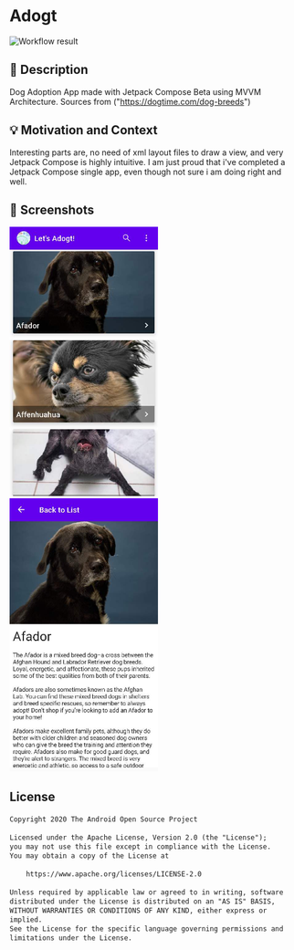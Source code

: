 # Adogt

<!--- Replace <OWNER> with your Github Username and <REPOSITORY> with the name of your repository. -->
<!--- You can find both of these in the url bar when you open your repository in github. -->
![Workflow result](https://github.com/DJDrama/Adogt/workflows/Check/badge.svg)


## :scroll: Description
<!--- Describe your app in one or two sentences -->
Dog Adoption App made with Jetpack Compose Beta using MVVM Architecture.
Sources from ("https://dogtime.com/dog-breeds")


## :bulb: Motivation and Context
<!--- Optionally point readers to interesting parts of your submission. -->
<!--- What are you especially proud of? -->
Interesting parts are, no need of xml layout files to draw a view, and very Jetpack Compose is highly intuitive.
I am just proud that i've completed a Jetpack Compose single app, even though not sure i am doing right and well.


## :camera_flash: Screenshots
<!-- You can add more screenshots here if you like -->
<img src="/results/screenshot_1.png" width="260">&emsp;<img src="/results/screenshot_2.png" width="260">

## License
```
Copyright 2020 The Android Open Source Project

Licensed under the Apache License, Version 2.0 (the "License");
you may not use this file except in compliance with the License.
You may obtain a copy of the License at

    https://www.apache.org/licenses/LICENSE-2.0

Unless required by applicable law or agreed to in writing, software
distributed under the License is distributed on an "AS IS" BASIS,
WITHOUT WARRANTIES OR CONDITIONS OF ANY KIND, either express or implied.
See the License for the specific language governing permissions and
limitations under the License.
```
